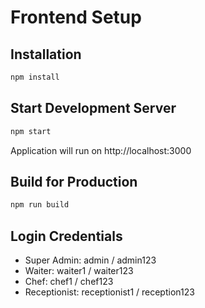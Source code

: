 # Frontend Setup

## Installation
```bash
npm install
```

## Start Development Server
```bash
npm start
```

Application will run on http://localhost:3000

## Build for Production
```bash
npm run build
```

## Login Credentials
- Super Admin: admin / admin123
- Waiter: waiter1 / waiter123  
- Chef: chef1 / chef123
- Receptionist: receptionist1 / reception123